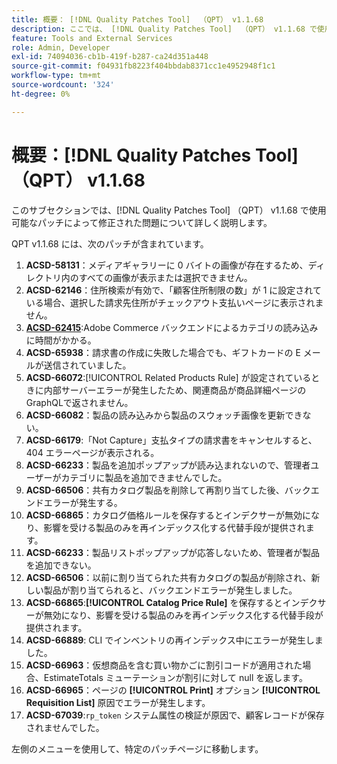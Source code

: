 ```yaml
---
title: 概要： [!DNL Quality Patches Tool]  （QPT） v1.1.68
description: ここでは、 [!DNL Quality Patches Tool]  （QPT） v1.1.68 で使用可能なパッチによって修正された問題について詳しく説明します。
feature: Tools and External Services
role: Admin, Developer
exl-id: 74094036-cb1b-419f-b287-ca24d351a448
source-git-commit: f04931fb8223f404bbdab8371cc1e4952948f1c1
workflow-type: tm+mt
source-wordcount: '324'
ht-degree: 0%

---
```


# 概要：[!DNL Quality Patches Tool] （QPT） v1.1.68

このサブセクションでは、[!DNL Quality Patches Tool] （QPT） v1.1.68 で使用可能なパッチによって修正された問題について詳しく説明します。

QPT v1.1.68 には、次のパッチが含まれています。
1. **ACSD-58131**：メディアギャラリーに 0 バイトの画像が存在するため、ディレクトリ内のすべての画像が表示または選択できません。
1. **ACSD-62146**：住所検索が有効で、「顧客住所制限の数」が 1 に設定されている場合、選択した請求先住所がチェックアウト支払いページに表示されません。
1. **[ACSD-62415](/help/tools/quality-patches-tool/patches-available-in-qpt/v1-1-68/acsd-62415-adobe-commerce-backend-loads-categories-very-slowly.md)**:Adobe Commerce バックエンドによるカテゴリの読み込みに時間がかかる。
1. **ACSD-65938**：請求書の作成に失敗した場合でも、ギフトカードの E メールが送信されていました。
1. **ACSD-66072**:[!UICONTROL Related Products Rule] が設定されているときに内部サーバーエラーが発生したため、関連商品が商品詳細ページのGraphQLで返されません。
1. **ACSD-66082**：製品の読み込みから製品のスウォッチ画像を更新できない。
1. **ACSD-66179**:「Not Capture」支払タイプの請求書をキャンセルすると、404 エラーページが表示される。
1. **ACSD-66233**：製品を追加ポップアップが読み込まれないので、管理者ユーザーがカテゴリに製品を追加できませんでした。
1. **ACSD-66506**：共有カタログ製品を削除して再割り当てした後、バックエンドエラーが発生する。
1. **ACSD-66865**：カタログ価格ルールを保存するとインデクサーが無効になり、影響を受ける製品のみを再インデックス化する代替手段が提供されます。
1. **ACSD-66233**：製品リストポップアップが応答しないため、管理者が製品を追加できない。
1. **ACSD-66506**：以前に割り当てられた共有カタログの製品が削除され、新しい製品が割り当てられると、バックエンドエラーが発生しました。
1. **ACSD-66865**:**[!UICONTROL Catalog Price Rule]** を保存するとインデクサーが無効になり、影響を受ける製品のみを再インデックス化する代替手段が提供されます。
1. **ACSD-66889**: CLI でインベントリの再インデックス中にエラーが発生しました。
1. **ACSD-66963**：仮想商品を含む買い物かごに割引コードが適用された場合、EstimateTotals ミューテーションが割引に対して null を返します。
1. **ACSD-66965**：ページの **[!UICONTROL Print]** オプション **[!UICONTROL Requisition List]** 原因でエラーが発生します。
1. **ACSD-67039**:`rp_token` システム属性の検証が原因で、顧客レコードが保存されませんでした。


左側のメニューを使用して、特定のパッチページに移動します。
